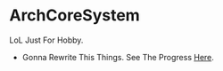 # ArchCoreSystem

LoL Just For Hobby.

- Gonna Rewrite This Things. See The Progress [Here](https://github.com/ArchRPG/ArchCoreSystem/tree/Rewrite).
